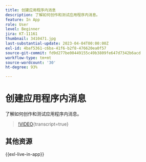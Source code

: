 ```yaml
---
title: 创建应用程序内消息
description: 了解如何创作和测试应用程序内消息。
feature: In App
role: User
level: Beginner
jira: KT-11161
thumbnail: 3410471.jpg
last-substantial-update: 2023-04-04T00:00:00Z
exl-id: 4baf5361-c6ba-41f6-b2f8-476620ea0f57
source-git-commit: fd9d277be00449155c49b3809fe647d7342b6acd
workflow-type: tm+mt
source-wordcount: '30'
ht-degree: 93%

---
```


# 创建应用程序内消息

了解如何创作和测试应用程序内消息。

>[!VIDEO](https://video.tv.adobe.com/v/3410471?quality=12&learn=on){transcript=true}

## 其他资源

{{exl-live-in-app}}
